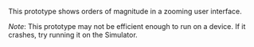 This prototype shows orders of magnitude in a zooming user interface.

*Note*: This prototype may not be efficient enough to run on a device. If it crashes, try running it on the Simulator.